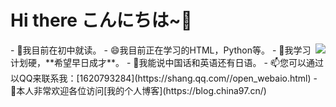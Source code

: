 # Hi there  こんにちは~🎈


<img  src="https://github-readme-stats.vercel.app/api?username=mayandev" align='Right'/>
- 🔭我目前在初中就读。
- 😄我目前正在学习的HTML，Python等。
- 🍗我学习计划硬，**希望早日成才**。
- 💬我能说中国话和英语还有日语。
- 📫您可以通过以QQ来联系我：[1620793284](https://shang.qq.com//open_webaio.html)
- 🦄本人非常欢迎各位访问[我的个人博客](https://blog.china97.cn/)
